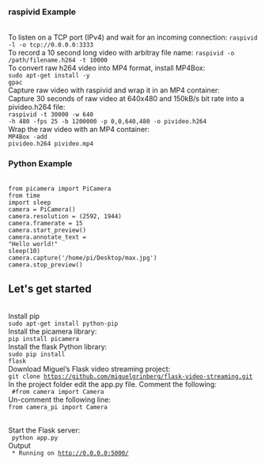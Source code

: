 ### raspivid Example
<br> To listen on a TCP port (IPv4) and wait for an incoming connection: <code>raspivid -l -o tcp://0.0.0.0:3333</code>
<br> To record a 10 second long video with arbitray file name: <code>raspivid -o /path/filename.h264 -t 10000</code>
<br> To convert raw h264 video into MP4 format, install MP4Box:
<br> <code>sudo apt-get install -y gpac</code>
<br> Capture raw video with raspivid and wrap it in an MP4 container:
<br> Capture 30 seconds of raw video at 640x480 and 150kB/s bit rate into a pivideo.h264 file:
<br> <code>raspivid -t 30000 -w 640 -h 480 -fps 25 -b 1200000 -p 0,0,640,480 -o pivideo.h264 </code>
<br> Wrap the raw video with an MP4 container: 
<br><code>MP4Box -add pivideo.h264 pivideo.mp4</code>
### Python Example
<br><code>from picamera import PiCamera</code>
<br><code>from time import sleep</code>
<br><code>camera = PiCamera()</code>
<br><code>camera.resolution = (2592, 1944)</code>
<br><code>camera.framerate = 15</code>
<br><code>camera.start_preview()</code>
<br><code>camera.annotate_text = "Hello world!"</code>
<br><code>sleep(10)</code>
<br><code>camera.capture('/home/pi/Desktop/max.jpg')</code>
<br><code>camera.stop_preview()</code>

## Let's get started
<br> Install pip
<br><code>sudo apt-get install python-pip</code>
<br>Install the picamera library:
<br><code>pip install picamera</code>
<br>Install the flask Python library:
<br><code>sudo pip install flask</code>
<br> Download Miguel’s Flask video streaming project:
<br><code>git clone https://github.com/miguelgrinberg/flask-video-streaming.git</code>
<br> In the project folder edit the app.py file. Comment the following:
<br><code> #from camera import Camera </code>
<br> Un-comment the following line:
<br><code>from camera_pi import Camera</code>

 <br> Start the Flask server:
<br><code> python app.py </code>
<br> Output
<br><code> * Running on http://0.0.0.0:5000/ </code>
